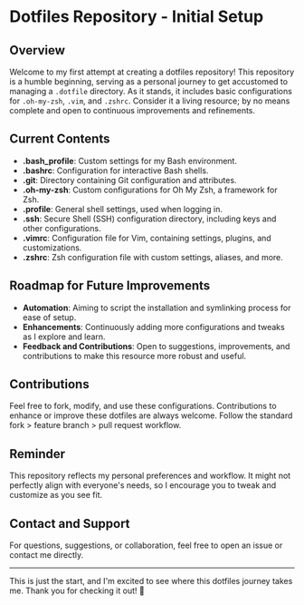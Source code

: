 # Dotfiles Repository - Initial Setup

## Overview

Welcome to my first attempt at creating a dotfiles repository! This repository is a humble beginning, serving as a personal journey to get accustomed to managing a `.dotfile` directory. As it stands, it includes basic configurations for `.oh-my-zsh`, `.vim`, and `.zshrc`. Consider it a living resource; by no means complete and open to continuous improvements and refinements.

## Current Contents

- **.bash_profile**: Custom settings for my Bash environment.
- **.bashrc**: Configuration for interactive Bash shells.
- **.git**: Directory containing Git configuration and attributes.
- **.oh-my-zsh**: Custom configurations for Oh My Zsh, a framework for Zsh.
- **.profile**: General shell settings, used when logging in.
- **.ssh**: Secure Shell (SSH) configuration directory, including keys and other configurations.
- **.vimrc**: Configuration file for Vim, containing settings, plugins, and customizations.
- **.zshrc**: Zsh configuration file with custom settings, aliases, and more.

## Roadmap for Future Improvements

- **Automation**: Aiming to script the installation and symlinking process for ease of setup.
- **Enhancements**: Continuously adding more configurations and tweaks as I explore and learn.
- **Feedback and Contributions**: Open to suggestions, improvements, and contributions to make this resource more robust and useful.

## Contributions

Feel free to fork, modify, and use these configurations. Contributions to enhance or improve these dotfiles are always welcome. Follow the standard fork > feature branch > pull request workflow.

## Reminder

This repository reflects my personal preferences and workflow. It might not perfectly align with everyone's needs, so I encourage you to tweak and customize as you see fit.

## Contact and Support

For questions, suggestions, or collaboration, feel free to open an issue or contact me directly.

---

This is just the start, and I'm excited to see where this dotfiles journey takes me. Thank you for checking it out! 🚀




